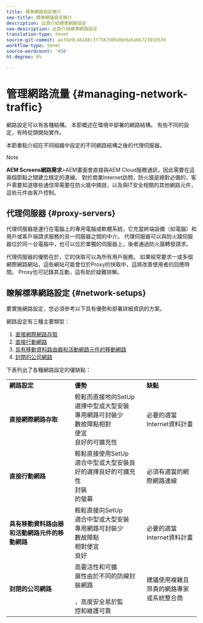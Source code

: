 ```yaml
---
title: 標準網路設定簡介
seo-title: 標準網路設定簡介
description: 此頁介紹標準網路設定
seo-description: 此頁介紹標準網路設定
translation-type: tm+mt
source-git-commit: ae7da9c48188c3f7567d05d0e9a5a6b72383d539
workflow-type: tm+mt
source-wordcount: '458'
ht-degree: 0%

---
```



# 管理網路流量 {#managing-network-traffic}

網路設定可以有各種結構。 本節概述在環境中部署的網路結構。 有些不同的設定，有時從頭開始實作。

本節重點介紹在不同組織中設定的不同網路結構之後的代理伺服器。

>[!NOTE]
>**AEM Screens網路需求&#x200B;**>AEM畫面會直接與AEM Cloud服務通訊，因此需要在這兩個節點之間建立穩定的連線。 對於商業Internet訪問，防火牆是絕對必備的，客戶需要知道哪些通信埠需要在防火牆中開啟，以及與IT安全相關的其他網路元件，這些元件由客戶控制。

## 代理伺服器 {#proxy-servers}

代理伺服器是運行在電腦上的專用電腦或軟體系統，它充當終端設備（如電腦）和用戶或客戶端請求服務的另一伺服器之間的中介。 代理伺服器可以與防火牆伺服器位於同一台電腦中，也可以位於單獨的伺服器上，後者通過防火牆轉發請求。

代理伺服器的優勢在於，它的快取可以為所有用戶服務。 如果經常要求一或多個網際網路網站，這些網站可能會位於Proxy的快取中，這將改善使用者的回應時間。 Proxy也可記錄其互動，這有助於疑難排解。

## 瞭解標準網路設定 {#network-setups}

要實施網路設定，您必須參考以下具有優勢和部署詳細資訊的方案。

網路設定有三種主要類型：

1. [直接網際網路存取](/help/using/direct-internet-access.md)
1. [直接行動網路](/help/using/mobile-network-setup.md)
1. [具有移動資料路由器和活動網路元件的移動網路](/help/using/mobile-network-setup-router.md)
1. [封閉的公司網路](/help/using/enclosed-corporate-network.md)

下表列出了各種網路設定的優缺點：

<table>
 <tbody>
  <tr>
   <td><strong>網路設定</strong></td>
   <td><strong>優勢</strong></td>
   <td><strong>缺點</strong></td>
  </tr>
  <tr>
   <td><strong>直接網際網路存取</strong></td>
   <td>輕鬆而直接地向SetUp<br>選擇中型或大型安裝<br>專用網路可封裝少<br>數故障點相對<br>便宜<br>良好的可擴充性</td>
   <td>必要的適當Internet資料計畫</td>
  </tr>
    <tr>
   <td><strong>直接行動網路</strong></td>
   <td>輕鬆直接使用SetUp<br>適合中型或大型安裝良好的選擇良好的可擴充性<br>封裝<br>的螢幕
</td>
   <td>必須有適當的網際網路連線</td>
  </tr>
    <tr>
<tr>
   <td><strong>具有移動資料路由器和活動網路元件的移動網路</strong></td>
   <td>輕鬆直接向SetUp<br>適合中型或大型安裝<br>專用網路可封裝少<br>數故障點<br>相對便宜<br>良好</br></td>
   <td>必要的適當Internet資料計畫</td>
  </tr>
    <tr>

<td><strong>封閉的公司網路</strong></td>
   <td>高靈活性和可擴<br>展性由於不同的防線封裝網路<br><br>，高度安全易於監<br>控和維護可靠</td>
   <td>建議使用複雜且<br>昂貴的網路專家或系統整合商</td>
  </tr>
  </tr>
 </tbody>
</table>


